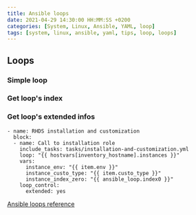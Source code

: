 ```yaml
---
title: Ansible loops
date: 2021-04-29 14:30:00 HH:MM:SS +0200
categories: [System, Linux, Ansible, YAML, loop]
tags: [system, linux, ansible, yaml, tips, loop, loops]
---
```


## Loops

### Simple loop

### Get loop's index

### Get loop's extended infos

    - name: RHDS installation and customization
      block:      
      - name: Call to installation role
        include_tasks: tasks/installation-and-customization.yml
        loop: "{{ hostvars[inventory_hostname].instances }}"
        vars:
          instance_env: "{{ item.env }}"
          instance_custo_type: "{{ item.custo_type }}"
          instance_index_zero: "{{ ansible_loop.index0 }}"
        loop_control:
          extended: yes

[Ansible loops reference](https://docs.ansible.com/ansible/latest/user_guide/playbooks_loops.html)
